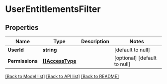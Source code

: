# UserEntitlementsFilter

## Properties
Name | Type | Description | Notes
------------ | ------------- | ------------- | -------------
**UserId** | **string** |  | [default to null]
**Permissions** | [**[]AccessType**](AccessType.md) |  | [optional] [default to null]

[[Back to Model list]](../README.md#documentation-for-models) [[Back to API list]](../README.md#documentation-for-api-endpoints) [[Back to README]](../README.md)

